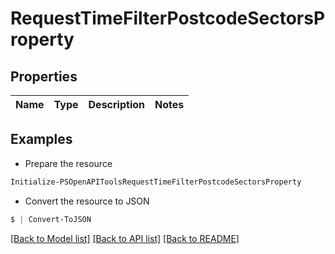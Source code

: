 # RequestTimeFilterPostcodeSectorsProperty
## Properties

Name | Type | Description | Notes
------------ | ------------- | ------------- | -------------

## Examples

- Prepare the resource
```powershell
Initialize-PSOpenAPIToolsRequestTimeFilterPostcodeSectorsProperty 
```

- Convert the resource to JSON
```powershell
$ | Convert-ToJSON
```

[[Back to Model list]](../README.md#documentation-for-models) [[Back to API list]](../README.md#documentation-for-api-endpoints) [[Back to README]](../README.md)

